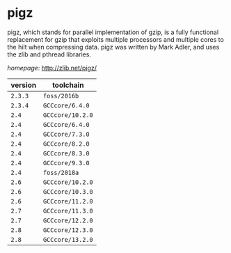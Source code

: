 # pigz

pigz, which stands for parallel implementation of gzip, is a fully   functional replacement for gzip that exploits multiple processors and multiple cores   to the hilt when compressing data. pigz was written by Mark Adler, and uses the zlib   and pthread libraries.

*homepage*: <http://zlib.net/pigz/>

version | toolchain
--------|----------
``2.3.3`` | ``foss/2016b``
``2.3.4`` | ``GCCcore/6.4.0``
``2.4`` | ``GCCcore/10.2.0``
``2.4`` | ``GCCcore/6.4.0``
``2.4`` | ``GCCcore/7.3.0``
``2.4`` | ``GCCcore/8.2.0``
``2.4`` | ``GCCcore/8.3.0``
``2.4`` | ``GCCcore/9.3.0``
``2.4`` | ``foss/2018a``
``2.6`` | ``GCCcore/10.2.0``
``2.6`` | ``GCCcore/10.3.0``
``2.6`` | ``GCCcore/11.2.0``
``2.7`` | ``GCCcore/11.3.0``
``2.7`` | ``GCCcore/12.2.0``
``2.8`` | ``GCCcore/12.3.0``
``2.8`` | ``GCCcore/13.2.0``
